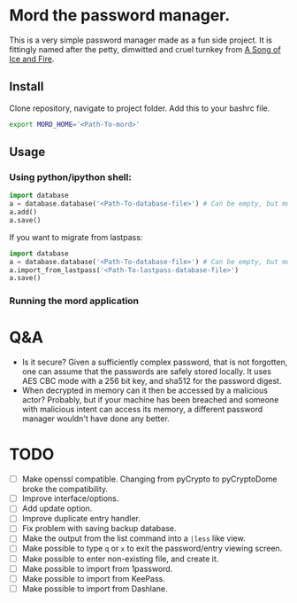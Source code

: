 # Mord the password manager.
This is a very simple password manager made as a fun side project. It is fittingly named after the
petty, dimwitted and cruel turnkey from [A Song of Ice and Fire].

[A Song of Ice and Fire]: http://gameofthrones.wikia.com/wiki/Mord

## Install
Clone repository, navigate to project folder.
Add this to your bashrc file.
```bash
export MORD_HOME='<Path-To-mord>'
```

## Usage
### Using python/ipython shell:
```python
import database
a = database.database('<Path-To-database-file>') # Can be empty, but must exist
a.add()
a.save()
```
If you want to migrate from lastpass:

```python
import database
a = database.database('<Path-To-database-file>') # Can be empty, but must exist
a.import_from_lastpass('<Path-To-lastpass-database-file>')
a.save()
```

### Running the mord application

# Q&A

* Is it secure? Given a sufficiently complex password, that is not forgotten, one can assume that the
passwords are safely stored locally. It uses AES CBC mode with a 256 bit key, and sha512 for the
password digest.
* When decrypted in memory can it then be accessed by a malicious actor? Probably, but if your
  machine has been breached and someone with malicious intent can access its memory, a different
  password manager wouldn't have done any better. 


# TODO
- [ ] Make openssl compatible. Changing from pyCrypto to pyCryptoDome broke the compatibility.
- [ ] Improve interface/options.
- [ ] Add update option.
- [ ] Improve duplicate entry handler.
- [ ] Fix problem with saving backup database.
- [ ] Make the output from the list command into a `|less` like view.
- [ ] Make possible to type `q` or `x` to exit the password/entry viewing screen.
- [ ] Make possible to enter non-existing file, and create it.
- [ ] Make possible to import from 1password.
- [ ] Make possible to import from KeePass.
- [ ] Make possible to import from Dashlane.
